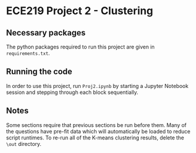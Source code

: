 # ECE219 Project 2 - Clustering

## Necessary packages

The python packages required to run this project are given in `requirements.txt`.

## Running the code

In order to use this project, run `Proj2.ipynb` by starting a Jupyter Notebook session and stepping through each block sequentially.

## Notes

Some sections require that previous sections be run before them. Many of the questions have pre-fit data which will automatically be loaded to reduce script runtimes. To re-run all of the K-means clustering results, delete the `\out` directory.
